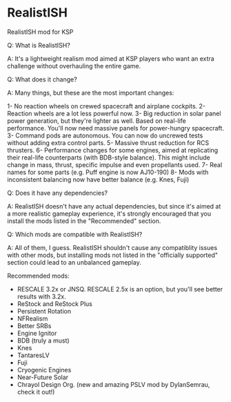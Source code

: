 # RealistISH

RealistISH mod for KSP

Q: What is RealistISH?

A: It's a lightweight realism mod aimed at KSP players who want an extra challenge without overhauling the entire game.

Q: What does it change?

A: Many things, but these are the most important changes:

1- No reaction wheels on crewed spacecraft and airplane cockpits.
2- Reaction wheels are a lot less powerful now.
3- Big reduction in solar panel power generation, but they're lighter as well. Based on real-life performance. You'll now need massive panels for power-hungry spacecraft.
3- Command pods are autonomous. You can now do uncrewed tests without adding extra control parts.
5- Massive thrust reduction for RCS thrusters.
6- Performance changes for some engines, aimed at replicating their real-life counterparts (with BDB-style balance). This might include change in mass, thrust, specific impulse and even propellants used.
7- Real names for some parts (e.g. Puff engine is now AJ10-190)
8- Mods with inconsistent balancing now have better balance (e.g. Knes, Fuji)

Q: Does it have any dependencies?

A: RealistISH doesn't have any actual dependencies, but since it's aimed at a more realistic gameplay experience, it's strongly encouraged that you install the mods listed in the "Recommended" section.

Q: Which mods are compatible with RealistISH?

A: All of them, I guess. RealistISH shouldn't cause any compatiblity issues with other mods, but installing mods not listed in the "officially supported" section could lead to an unbalanced gameplay.

Recommended mods:

- RESCALE 3.2x or JNSQ. RESCALE 2.5x is an option, but you'll see better results with 3.2x.
- ReStock and ReStock Plus
- Persistent Rotation
- NFRealism
- Better SRBs
- Engine Ignitor
- BDB (truly a must)
- Knes
- TantaresLV
- Fuji
- Cryogenic Engines
- Near-Future Solar
- Chrayol Design Org. (new and amazing PSLV mod by DylanSemrau, check it out!)
